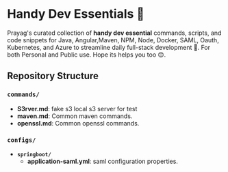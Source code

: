 # Handy Dev Essentials 🚀

Prayag's curated collection of **handy dev essential** commands, scripts, and code snippets for Java, Angular,Maven, NPM, Node, Docker, SAML, Oauth, Kubernetes, and Azure to streamline daily full-stack development 🚀. For both Personal and Public use. Hope its helps you too 😊.
 
## Repository Structure

### `commands/`

- **S3rver.md**: fake s3 local s3 server for test
- **maven.md**: Common maven commands.
- **openssl.md**: Common openssl commands.

### `configs/`
- **`springboot/`**
  - **application-saml.yml**: saml configuration properties.

